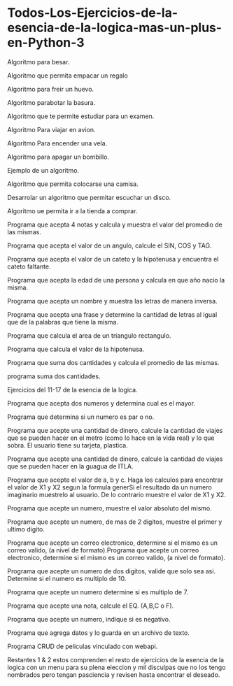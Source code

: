 # Todos-Los-Ejercicios-de-la-esencia-de-la-logica-mas-un-plus-en-Python-3

Algoritmo para besar.

Algoritmo que permita empacar un regalo

Algoritmo para freir un huevo.

Algoritmo parabotar la basura.

Algoritmo que te permite estudiar para un examen.

Algoritmo Para viajar en avion.

Algoritmo Para encender una vela.

Algoritmo para apagar un bombillo.

Ejemplo de un algoritmo.

Algoritmo que permita colocarse una camisa.

Desarrolar un algoritmo que permitar escuchar un disco.

Algoritmo ue permita ir a la tienda a comprar.

Programa que acepta 4 notas y calcula y muestra el valor del promedio de las mismas.

Programa que acepta el valor de un angulo, calcule el SIN, COS y TAG.

Programa que acepta el valor de un cateto y la hipotenusa y encuentra el cateto faltante.

Programa que acepta la edad de una persona y calcula en que año nacio la misma.

Programa que acepta un nombre y muestra las letras de manera inversa.

Programa que acepta una frase y determine la cantidad de letras al igual que de la palabras que tiene la misma.

Programa que calcula el area de un triangulo rectangulo.

Programa que calcula el valor de la hipotenusa.

Programa que suma dos cantidades y calcula el promedio de las mismas.

programa suma dos cantidades.

Ejercicios del 11-17 de la esencia de la logica.

Programa que acepta dos numeros y determina cual es el mayor.

Programa que determina si un numero es par o no.

Programa que acepte una cantidad de dinero, calcule la cantidad de viajes que se pueden hacer en el metro (como lo hace en la vida real) y lo que sobra. El usuario tiene su tarjeta, plastica.

Programa que acepte una cantidad de dinero, calcule la cantidad de viajes que se pueden hacer en la guagua de ITLA.

Programa que acepte el valor de a, b y c. Haga los calculos para encontrar el valor de X1 y X2 segun la formula generSi el resultado da un numero imaginario muestrelo al usuario. De lo contrario muestre el valor de X1 y X2.

Programa que acepte un numero, muestre el valor absoluto del mismo.

Programa que acepte un numero, de mas de 2 digitos, muestre el primer y ultimo digito.

Programa que acepte un correo electronico, determine si el mismo es un correo valido, (a nivel de formato).Programa que acepte un correo electronico, determine si el mismo es un correo valido, (a nivel de formato).

Programa que acepte un numero de dos digitos, valide que solo sea asi. Determine si el numero es multiplo de 10.

Programa que acepte un numero determine si es multiplo de 7.

Programa que acepte una nota, calcule el EQ. (A,B,C o F).

Programa que acepte un numero, indique si es negativo.

Programa que agrega datos y lo guarda en un archivo de texto. 

Programa CRUD de peliculas vinculado con webapi.

Restantes 1 & 2 estos comprenden el resto de ejercicios de la esencia de la logica con un menu para su plena eleccion y mil disculpas que no los tengo nombrados pero tengan pasciencia y revisen hasta encontrar el deseado.

